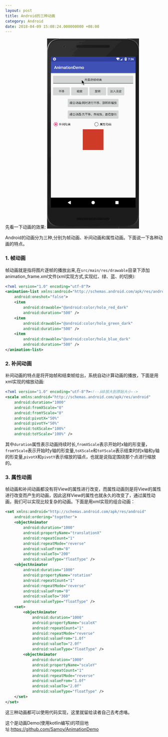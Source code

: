 ```yaml
---
layout: post
title: Android的三种动画
category: Android
date: 2018-04-09 15:08:24.000000000 +08:00
---
```

先看一下动画的效果:
![动画效果](/assets/images/animation_screentshot.gif)

Android的动画分为三种,分别为帧动画、补间动画和属性动画。下面说一下各种动画的特点。
### 1. 帧动画
帧动画就是指将图片逐帧的播放出来,在`src/main/res/drawable`目录下添加animation_frame.xml文件(xml实现方式,实现红、绿、蓝、的切换):
```xml
<?xml version="1.0" encoding="utf-8"?>
<animation-list xmlns:android="http://schemas.android.com/apk/res/android"
    android:oneshot="false">
    <item
        android:drawable="@android:color/holo_red_dark"
        android:duration="500" />
    <item
        android:drawable="@android:color/holo_green_dark"
        android:duration="500" />
    <item
        android:drawable="@android:color/holo_blue_dark"
        android:duration="500" />
</animation-list>
```
### 2. 补间动画
补间动画的特点是将开始帧和结束帧给出，系统自动计算动画的播放，下面是用xml实现的缩放动画:
```xml
<?xml version="1.0" encoding="utf-8"?><!--从0放大到原始大小-->
<scale xmlns:android="http://schemas.android.com/apk/res/android"
    android:duration="1000"
    android:fromXScale="0"
    android:fromYScale="0"
    android:pivotX="50%"
    android:pivotY="50%"
    android:toXScale="100%"
    android:toYScale="100%" />
```
其中`duration`属性表示动画持续时长,`fromXScale`表示开始时x轴的形变量，`fromYScale`表示开始时y轴的形变量,`toXScale`和`toYScale`表示结束时的x轴和y轴的形变量,`pivotX`和`pivotY`表示缩放的锚点，也就是说指定围绕那个点进行缩放的。

### 3. 属性动画 
帧动画和补间动画都没有将View的属性进行改变，而属性动画则是将View的属性进行改变而产生的动画，因此这样View的属性也就永久的改变了，通过属性动画，我们可以实现比较复杂的动画。下面是用xml实现的组合动画：
```xml
<set xmlns:android="http://schemas.android.com/apk/res/android"
    android:ordering="together">
    <objectAnimator
        android:duration="1000"
        android:propertyName="translationX"
        android:repeatCount="1"
        android:repeatMode="reverse"
        android:valueFrom="0"
        android:valueTo="200"
        android:valueType="floatType" />
    <objectAnimator
        android:duration="1000"
        android:propertyName="rotation"
        android:repeatCount="1"
        android:repeatMode="reverse"
        android:valueFrom="0"
        android:valueTo="360"
        android:valueType="floatType" />
    <set>
        <objectAnimator
            android:duration="1000"
            android:propertyName="scaleX"
            android:repeatCount="1"
            android:repeatMode="reverse"
            android:valueFrom="1.0f"
            android:valueTo="2.0f"
            android:valueType="floatType" />
        <objectAnimator
            android:duration="1000"
            android:propertyName="scaleY"
            android:repeatCount="1"
            android:repeatMode="reverse"
            android:valueFrom="1.0f"
            android:valueTo="2.0f"
            android:valueType="floatType" />
    </set>
</set>
```
这三种动画都可以使用代码实现，这里就留给读者自己去考虑咯。

这个是动画Demo(使用kotlin编写)的项目地址:<a href='https://github.com/Samoy/AnimationDemo'>https://github.com/Samoy/AnimationDemo</a>
